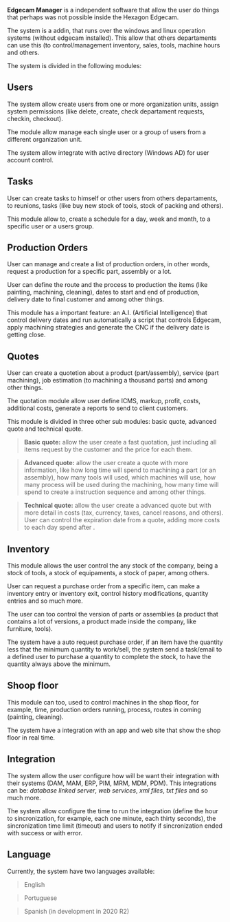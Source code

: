 **Edgecam Manager** is a independent software that allow the user do things that perhaps was not possible inside the Hexagon Edgecam. 

The system is a addin, that runs over the windows and linux operation systems (without edgecam installed). This allow that others departaments can use this (to control/management inventory, sales, tools, machine hours and others.

The system is divided in the following modules:

## Users
The system allow create users from one or more organization units, assign system permissions (like delete, create, check departament requests, checkin, checkout).

The module allow manage each single user or a group of users from a different organization unit.

The system allow integrate with active directory (Windows AD) for user account control.

## Tasks
User can create tasks to himself or other users from others departaments, to reunions, tasks (like buy new stock of tools, stock of packing and others).

This module allow to, create a schedule for a day, week and month, to a specific user or a users group.

## Production Orders
User can manage and create a list of production orders, in other words, request a production for a specific part, assembly or a lot.

User can define the route and the process to production the items (like painting, machining, cleaning), dates to start and end of production, delivery date to final customer and among other things.

This module has a important feature: an A.I. (Artificial Intelligence) that control delivery dates and run automatically a script that controls Edgecam, apply machining strategies and generate the CNC if the delivery date is getting close.

## Quotes
User can create a quotetion about a product (part/assembly), service (part machining), job estimation (to machining a thousand parts) and among other things.

The quotation module allow user define ICMS, markup, profit, costs, additional costs, generate a reports to send to client customers.

This module is divided in three other sub modules: basic quote, advanced quote and technical quote.

>**Basic quote:** allow the user create a fast quotation, just including all items request by the customer and the price for each them.

>**Advanced quote:** allow the user create a quote with more information, like how long time will spend to machining a part (or an assembly), how many tools will used, which machines will use, how many process will be used during the machining, how many time will spend to create a instruction sequence and among other things.

>**Technical quote:** allow the user create a advanced quote but with more detail in costs (tax, currency, taxes, cancel reasons, and others).
User can control the expiration date from a quote, adding more costs to each day spend after .

## Inventory
This module allows the user control the any stock of the company, being a stock of tools, a stock of equipaments, a stock of paper, among others.

User can request a purchase order from a specific item, can make a inventory entry or inventory exit, control history modifications, quantity entries and so much more.

The user can too control the version of parts or assemblies (a product that contains a lot of versions, a product made inside the company, like furniture, tools).

The system have a auto request purchase order, if an item have the quantity less that the minimum quantity to work/sell, the system send a task/email to a defined user to purchase a quantity to complete the stock, to have the quantity always above the minimum.

## Shoop floor
This module can too, used to control machines in the shop floor, for example, time, production orders running, process, routes in coming (painting, cleaning).

The system have a integration with an app and web site that show the shop floor in real time.

## Integration
The system allow the user configure how will be want their integration with their systems (DAM, MAM, ERP, PIM, MRM, MDM, PDM). This integrations can be: *database linked server*, *web services*, *xml files*, *txt files* and so much more.

The system allow configure the time to run the integration (define the hour to sincronization, for example, each one minute, each thirty seconds), the sincronization time limit (timeout) and users to notify if sincronization ended with success or with error.

## Language
Currently, the system have two languages available:
>English

>Portuguese

>Spanish (in development in 2020 R2)
